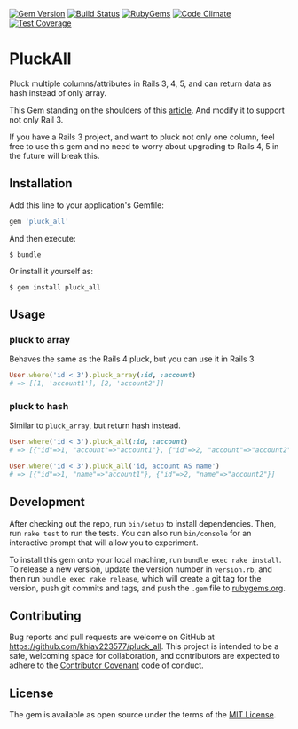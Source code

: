 [![Gem Version](https://img.shields.io/gem/v/pluck_all.svg?style=flat)](http://rubygems.org/gems/pluck_all)
[![Build Status](https://travis-ci.org/khiav223577/pluck_all.svg?branch=master)](https://travis-ci.org/khiav223577/pluck_all)
[![RubyGems](http://img.shields.io/gem/dt/pluck_all.svg?style=flat)](http://rubygems.org/gems/pluck_all)
[![Code Climate](https://codeclimate.com/github/khiav223577/pluck_all/badges/gpa.svg)](https://codeclimate.com/github/khiav223577/pluck_all)
[![Test Coverage](https://codeclimate.com/github/khiav223577/pluck_all/badges/coverage.svg)](https://codeclimate.com/github/khiav223577/pluck_all/coverage)

# PluckAll

Pluck multiple columns/attributes in Rails 3, 4, 5, and can return data as hash instead of only array.

This Gem standing on the shoulders of this [article](http://meltingice.net/2013/06/11/pluck-multiple-columns-rails/).
And modify it to support not only Rail 3.

If you have a Rails 3 project, and want to pluck not only one column, 
feel free to use this gem and no need to worry about upgrading to Rails 4, 5 in the future will break this.



## Installation

Add this line to your application's Gemfile:

```ruby
gem 'pluck_all'
```

And then execute:

    $ bundle

Or install it yourself as:

    $ gem install pluck_all

## Usage
### pluck to array
Behaves the same as the Rails 4 pluck, but you can use it in Rails 3
```rb
User.where('id < 3').pluck_array(:id, :account)
# => [[1, 'account1'], [2, 'account2']]
```
### pluck to hash
Similar to `pluck_array`, but return hash instead.
```rb
User.where('id < 3').pluck_all(:id, :account)
# => [{"id"=>1, "account"=>"account1"}, {"id"=>2, "account"=>"account2"}] 

User.where('id < 3').pluck_all('id, account AS name')
# => [{"id"=>1, "name"=>"account1"}, {"id"=>2, "name"=>"account2"}] 
```

## Development

After checking out the repo, run `bin/setup` to install dependencies. Then, run `rake test` to run the tests. You can also run `bin/console` for an interactive prompt that will allow you to experiment.

To install this gem onto your local machine, run `bundle exec rake install`. To release a new version, update the version number in `version.rb`, and then run `bundle exec rake release`, which will create a git tag for the version, push git commits and tags, and push the `.gem` file to [rubygems.org](https://rubygems.org).

## Contributing

Bug reports and pull requests are welcome on GitHub at https://github.com/khiav223577/pluck_all. This project is intended to be a safe, welcoming space for collaboration, and contributors are expected to adhere to the [Contributor Covenant](http://contributor-covenant.org) code of conduct.


## License

The gem is available as open source under the terms of the [MIT License](http://opensource.org/licenses/MIT).


